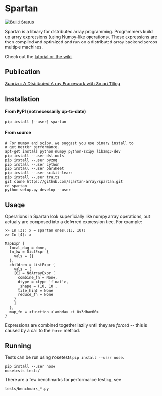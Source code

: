 # Spartan

[![Build Status](https://travis-ci.org/spartan-array/spartan.svg?branch=master)](https://travis-ci.org/spartan-array/spartan)

Spartan is a library for distributed array programming.  Programmers
build up array expressions (using Numpy-like operations).  These 
expressions are then compiled and optimized and run on a distributed
array backend across multiple machines.

Check out the
[tutorial on the wiki.](https://github.com/spartan-array/spartan/wiki/Tutorial)
## Publication
[Spartan: A Distributed Array Framework with Smart Tiling](https://www.usenix.org/system/files/conference/atc15/atc15-paper-huang-chien-chin.pdf)

## Installation

#### From PyPI (not necessarily up-to-date)
    
    pip install [--user] spartan

#### From source

    # For numpy and scipy, we suggest you use binary install to
    # get better performance.
    apt-get install python-numpy python-scipy libzmq3-dev
    pip install --user dsltools
    pip install --user pyzmq
    pip install --user cython
    pip install --user parakeet
    pip install --user scikit-learn
    pip install --user traits
    git clone https://github.com/spartan-array/spartan.git
    cd spartan
    python setup.py develop --user

## Usage

Operations in Spartan look superficially like numpy array operations, but
actually are composed into a deferred expression tree.  For example:

    >> In [3]: x = spartan.ones((10, 10))
    >> In [4]: x

    MapExpr {
      local_dag = None,
      fn_kw = DictExpr {
        vals = {}
      },
      children = ListExpr {
        vals = [
        [0] = NdArrayExpr {
          combine_fn = None,
          dtype = <type 'float'>,
          _shape = (10, 10),
          tile_hint = None,
          reduce_fn = None
        }
        ]
      },
      map_fn = <function <lambda> at 0x3dbae60>
    }


Expressions are combined together lazily until they are *forced* -- this
is caused by a call to the ``force`` method.

## Running

Tests can be run using nosetests `pip install --user nose`.

    pip install --user nose
    nosetests tests/

There are a few benchmarks for performance testing, see

    tests/benchmark_*.py

